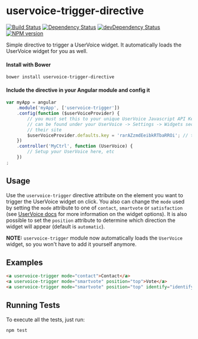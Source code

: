 uservoice-trigger-directive
===========================
[![Build Status](https://travis-ci.org/chesleybrown/uservoice-trigger-directive.svg?branch=master)](https://travis-ci.org/chesleybrown/uservoice-trigger-directive)
[![Dependency Status](https://david-dm.org/chesleybrown/uservoice-trigger-directive.svg)](https://david-dm.org/chesleybrown/uservoice-trigger-directive)
[![devDependency Status](https://david-dm.org/chesleybrown/uservoice-trigger-directive/dev-status.svg)](https://david-dm.org/chesleybrown/uservoice-trigger-directive#info=devDependencies)
[![NPM version](https://badge.fury.io/js/uservoice-trigger-directive.svg)](http://badge.fury.io/js/uservoice-trigger-directive)

Simple directive to trigger a UserVoice widget. It automatically loads the UserVoice widget for you as well.

#### Install with Bower

```
bower install uservoice-trigger-directive
```

#### Include the directive in your Angular module and config it

```js
var myApp = angular
	.module('myApp', ['uservoice-trigger'])
	.config(function ($userVoiceProvider) {
		// you must set this to your unique UserVoice Javascript API Key which
		// can be found under your UserVoice -> Settings -> Widgets section on
		// their site
		$userVoiceProvider.defaults.key = 'rarAZzmdEeibkRTbaRROi'; // this is only an example api key
	})
	.controller('MyCtrl', function (UserVoice) {
		// Setup your UserVoice here, etc
	})
;
```

## Usage

Use the `uservoice-trigger` directive attribute on the element you want to trigger the UserVoice widget on click. You also can change the `mode` used by setting the `mode` attribute to one of `contact`, `smartvote` or `satisfaction` (see [UserVoice docs](https://developer.uservoice.com/docs/widgets/overview/) for more information on the widget options). It is also possible to set the `position` attribute to determine which direction the widget will appear (default is `automatic`).

**NOTE:** `uservoice-trigger` module now automatically loads the `UserVoice` widget, so you won't have to add it yourself anymore.

## Examples

```html
<a uservoice-trigger mode="contact">Contact</a>
<a uservoice-trigger mode="smartvote" position="top">Vote</a>
<a uservoice-trigger mode="smartvote" position="top" identify="identify">Vote</a>
```


## Running Tests

To execute all the tests, just run:

```
npm test
```
